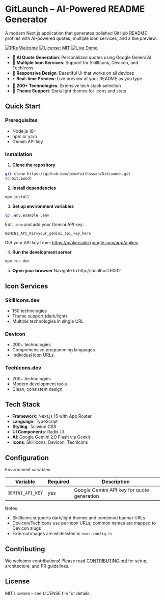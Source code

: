 # GitLaunch – AI-Powered README Generator

A modern Next.js application that generates polished GitHub README profiles with AI-powered quotes, multiple icon services, and a live preview.

[![PRs Welcome](https://img.shields.io/badge/PRs-welcome-brightgreen.svg)](#contributing) [![License: MIT](https://img.shields.io/badge/License-MIT-blue.svg)](LICENSE) [![Live Demo](https://img.shields.io/badge/demo-git--launch--xi.vercel.app-000?logo=vercel)](https://git-launch-xi.vercel.app)

- 🤖 **AI Quote Generation**: Personalized quotes using Google Gemini AI
- 🎨 **Multiple Icon Services**: Support for SkillIcons, Devicon, and TechIcons
- 📱 **Responsive Design**: Beautiful UI that works on all devices
- ⚡ **Real-time Preview**: Live preview of your README as you type
- 🎯 **200+ Technologies**: Extensive tech stack selection
- 🌙 **Theme Support**: Dark/light themes for icons and stats

## Quick Start

### Prerequisites

- Node.js 18+
- npm or yarn
- Gemini API key

### Installation

1. **Clone the repository**
```bash
git clone https://github.com/iemafzalhassan/GitLaunch.git
cd GitLaunch
```

2. **Install dependencies**
```bash
npm install
```

3. **Set up environment variables**
```bash
cp .env.example .env
```

Edit `.env` and add your Gemini API key:
```
GEMINI_API_KEY=your_gemini_api_key_here
```

Get your API key from: https://makersuite.google.com/app/apikey

4. **Run the development server**
```bash
npm run dev
```

5. **Open your browser**
Navigate to http://localhost:9002

## Icon Services

### SkillIcons.dev
- 150 technologies
- Theme support (dark/light)
- Multiple technologies in single URL

### Devicon
- 200+ technologies
- Comprehensive programming languages
- Individual icon URLs

### TechIcons.dev
- 200+ technologies
- Modern development tools
- Clean, consistent design

## Tech Stack

- **Framework**: Next.js 15 with App Router
- **Language**: TypeScript
- **Styling**: Tailwind CSS
- **UI Components**: Radix UI
- **AI**: Google Gemini 2.0 Flash via Genkit
- **Icons**: SkillIcons, Devicon, TechIcons

## Configuration

Environment variables:

| Variable | Required | Description |
| --- | --- | --- |
| `GEMINI_API_KEY` | yes | Google Gemini API key for quote generation |

Notes:
- SkillIcons supports dark/light themes and combined banner URLs
- Devicon/TechIcons use per-icon URLs; common names are mapped to Devicon slugs
- External images are whitelisted in `next.config.ts`

## Contributing

We welcome contributions! Please read [CONTRIBUTING.md](CONTRIBUTING.md) for setup, architecture, and PR guidelines.

## License

MIT License - see LICENSE file for details.
